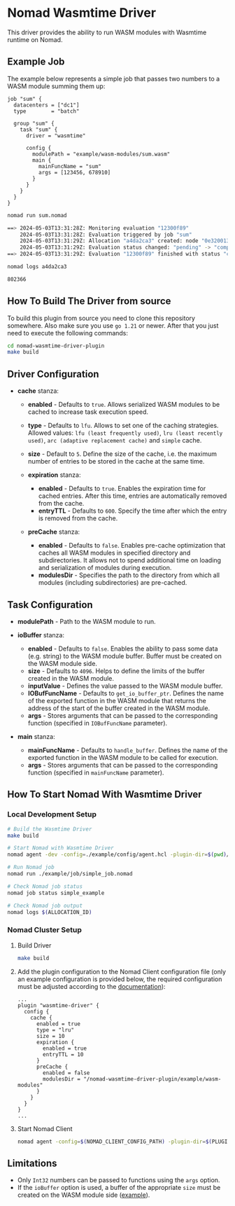 Nomad Wasmtime Driver
==========

This driver provides the ability to run WASM modules with Wasmtime runtime on
Nomad.

## Example Job

The example below represents a simple job that passes two numbers to a WASM
module summing them up:

```hcl
job "sum" {
  datacenters = ["dc1"]
  type        = "batch"

  group "sum" {
    task "sum" {
      driver = "wasmtime"

      config {
        modulePath = "example/wasm-modules/sum.wasm"
        main {
          mainFuncName = "sum"
          args = [123456, 678910]
        }
      }
    }
  }
}
```

```sh
nomad run sum.nomad

==> 2024-05-03T13:31:28Z: Monitoring evaluation "12300f89"
    2024-05-03T13:31:28Z: Evaluation triggered by job "sum"
    2024-05-03T13:31:29Z: Allocation "a4da2ca3" created: node "0e320013", group "sum"
    2024-05-03T13:31:29Z: Evaluation status changed: "pending" -> "complete"
==> 2024-05-03T13:31:29Z: Evaluation "12300f89" finished with status "complete"

nomad logs a4da2ca3

802366
```

## How To Build The Driver from source

To build this plugin from source you need to clone this repository somewhere.
Also make sure you use `go 1.21` or newer. After that you just need to execute
the following commands:

```sh
cd nomad-wasmtime-driver-plugin
make build
```

## Driver Configuration

* **cache** stanza:

  * **enabled** - Defaults to `true`. Allows serialized WASM modules to be cached
    to increase task execution speed.
  * **type** - Defaults to `lfu`. Allows to set one of the caching strategies.
    Allowed values: `lfu (least frequently used)`, `lru (least recently used)`,
    `arc (adaptive replacement cache)` and `simple` cache.
  * **size** - Default to `5`. Define the size of the cache, i.e. the maximum
    number of entries to be stored in the cache at the same time.
  * **expiration** stanza:

    * **enabled** - Defaults to `true`. Enables the expiration time for cached
      entries. After this time, entries are automatically removed from the
      cache.
    * **entryTTL** - Defaults to `600`. Specify the time after which the entry is
      removed from the cache.

  * **preCache** stanza:

    * **enabled** - Defaults to `false`. Enables pre-cache optimization that caches
      all WASM modules in specified directory and subdirectories. It allows not
      to spend additional time on loading and serialization of modules during
      execution.
    * **modulesDir** - Specifies the path to the directory from which all modules
      (including subdirectories) are pre-cached.

## Task Configuration

* **modulePath** - Path to the WASM module to run.
* **ioBuffer** stanza:

  * **enabled** - Defaults to `false`. Enables the ability to pass some data
    (e.g. string) to the WASM module buffer. Buffer must be created on the
    WASM module side.
  * **size** - Defaults to `4096`. Helps to define the limits of the buffer
    created in the WASM module.
  * **inputValue** - Defines the value passed to the WASM module buffer.
  * **IOBufFuncName** - Defaults to `get_io_buffer_ptr`. Defines the name of the
    exported function in the WASM module that returns the address of the start
    of the buffer created in the WASM module.
  * **args** - Stores arguments that can be passed to the corresponding function
    (specified in `IOBufFuncName` parameter).

* **main** stanza:

  * **mainFuncName** - Defaults to `handle_buffer`. Defines the name of the
    exported function in the WASM module to be called for execution.
  * **args** - Stores arguments that can be passed to the corresponding function
    (specified in `mainFuncName` parameter).

## How To Start Nomad With Wasmtime Driver

### Local Development Setup

```sh
# Build the Wasmtime Driver
make build

# Start Nomad with Wasmtime Driver
nomad agent -dev -config=./example/config/agent.hcl -plugin-dir=$(pwd)/build/

# Run Nomad job
nomad run ./example/job/simple_job.nomad

# Check Nomad job status
nomad job status simple_example

# Check Nomad job output
nomad logs $(ALLOCATION_ID)
```

### Nomad Cluster Setup

1. Build Driver

   ```sh
   make build
   ```

2. Add the plugin configuration to the Nomad Client configuration file (only an
   example configuration is provided below, the required configuration must be
   adjusted according to the [documentation](#driver-configuration)):

   ```vim
   ...
   plugin "wasmtime-driver" {
     config {
       cache {
         enabled = true
         type = "lru"
         size = 10
         expiration {
           enabled = true
           entryTTL = 10
         }
         preCache {
           enabled = false
           modulesDir = "/nomad-wasmtime-driver-plugin/example/wasm-modules"
         }
       }
     }
   }
   ...
   ```

3. Start Nomad Client

   ```sh
   nomad agent -config=$(NOMAD_CLIENT_CONFIG_PATH) -plugin-dir=$(PLUGIN_DIR)
   ```

## Limitations

* Only `Int32` numbers can be passed to functions using the `args` option.
* If the `ioBuffer` option is used, a buffer of the appropriate `size` must be
  created on the WASM module side ([example](example/wasm-modules/src/buf_invertor/src/lib.rs#L3)).
